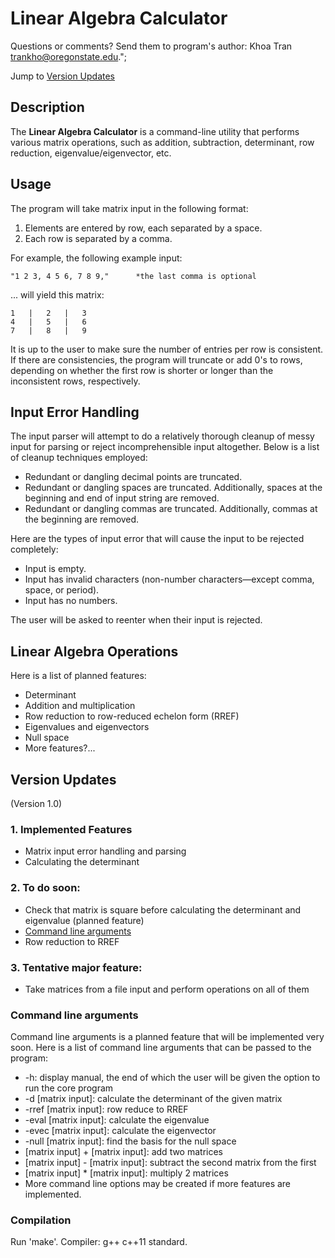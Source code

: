 # Linear Algebra Calculator
Questions or comments? Send them to program's author:
    Khoa Tran <trankho@oregonstate.edu>.";

Jump to [Version Updates](#version-update)

## Description
The **Linear Algebra Calculator** is a command-line utility that performs various matrix operations, such as addition, subtraction, determinant, row reduction, eigenvalue/eigenvector, etc.

## Usage

The program will take matrix input in the following format:
1. Elements are entered by row, each separated by a space.
2. Each row is separated by a comma.
        
For example, the following example input:

    "1 2 3, 4 5 6, 7 8 9,"      *the last comma is optional

... will yield this matrix:

    1   |   2   |   3
    4   |   5   |   6
    7   |   8   |   9

It is up to the user to make sure the number of entries per row is consistent. If there are consistencies, the program will truncate or add 0's to rows, depending on whether the first row is shorter or longer than the inconsistent rows, respectively.

## Input Error Handling
The input parser will attempt to do a relatively thorough cleanup of messy input for parsing or reject incomprehensible input altogether. Below is a list of cleanup techniques employed:
* Redundant or dangling decimal points are truncated.
* Redundant or dangling spaces are truncated. Additionally, spaces at the beginning and end of input string are removed.
* Redundant or dangling commas are truncated. Additionally, commas at the beginning are removed.

Here are the types of input error that will cause the input to be rejected completely:
* Input is empty.
* Input has invalid characters (non-number characters&mdash;except comma, space, or period).
* Input has no numbers.

The user will be asked to reenter when their input is rejected.

## Linear Algebra Operations
Here is a list of planned features:
* Determinant
* Addition and multiplication
* Row reduction to row-reduced echelon form (RREF)
* Eigenvalues and eigenvectors
* Null space
* More features?...

## Version Updates
(Version 1.0)

### 1. Implemented Features
* Matrix input error handling and parsing
* Calculating the determinant

### 2. To do soon:
* Check that matrix is square before calculating the determinant and eigenvalue (planned feature)
* [Command line arguments](#command-line-arguments)
* Row reduction to RREF

### 3. Tentative major feature:
* Take matrices from a file input and perform operations on all of them

### Command line arguments
Command line arguments is a planned feature that will be implemented very soon. Here is a list of command line arguments that can be passed to the program:
* -h: display manual, the end of which the user will be given the option to run the core program
* -d [matrix input]: calculate the determinant of the given matrix
* -rref [matrix input]: row reduce to RREF
* -eval [matrix input]: calculate the eigenvalue
* -evec [matrix input]: calculate the eigenvector
* -null [matrix input]: find the basis for the null space
* [matrix input] + [matrix input]: add two matrices
* [matrix input] - [matrix input]: subtract the second matrix from the first
* [matrix input] * [matrix input]: multiply 2 matrices
* More command line options may be created if more features are implemented.

### Compilation
Run 'make'. Compiler: g++ c++11 standard.